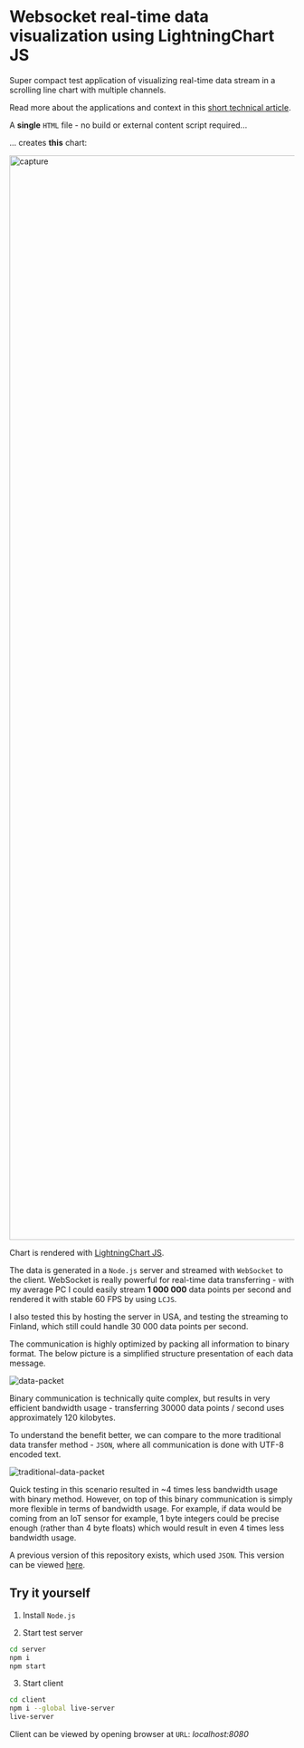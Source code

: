 # Websocket real-time data visualization using LightningChart JS

Super compact test application of visualizing real-time data stream in a scrolling line chart with multiple channels.

Read more about the applications and context in this [short technical article](https://niilo-keinanen-93801.medium.com/real-time-data-visualization-with-websocket-79773edbf477).

A **single** `HTML` file - no build or external content script required...

... creates **this** chart:

<img width="1915" alt="capture" src="https://user-images.githubusercontent.com/55391673/144894515-9d396a84-9ce1-48fd-a61a-e18d21800700.PNG">

Chart is rendered with [LightningChart JS](https://www.arction.com/lightningchart-js/).

The data is generated in a `Node.js` server and streamed with `WebSocket` to the client. WebSocket is really powerful for real-time data transferring - with my average PC I could easily stream **1 000 000** data points per second and rendered it with stable 60 FPS by using `LCJS`.

I also tested this by hosting the server in USA, and testing the streaming to Finland, which still could handle 30 000 data points per second.

The communication is highly optimized by packing all information to binary format. The below picture is a simplified structure presentation of each data message.

![data-packet](https://user-images.githubusercontent.com/55391673/144894546-146d9132-b5ab-4ebe-8227-c4369f6922f3.png)

Binary communication is technically quite complex, but results in very efficient bandwidth usage - transferring 30000 data points / second uses approximately 120 kilobytes.

To understand the benefit better, we can compare to the more traditional data transfer method - `JSON`, where all communication is done with UTF-8 encoded text.

![traditional-data-packet](https://user-images.githubusercontent.com/55391673/144898549-163b639b-926b-430f-8ca6-9c89fe40992a.png)

Quick testing in this scenario resulted in ~4 times less bandwidth usage with binary method. However, on top of this binary communication is simply more flexible in terms of bandwidth usage. For example, if data would be coming from an IoT sensor for example, 1 byte integers could be precise enough (rather than 4 byte floats) which would result in even 4 times less bandwidth usage.

A previous version of this repository exists, which used `JSON`. This version can be viewed [here](https://github.com/Nipatsku/websocket-data-visualization/tree/json-version).

## Try it yourself

1. Install `Node.js`

2. Start test server

```bash
cd server
npm i
npm start
```

3. Start client

```bash
cd client
npm i --global live-server
live-server
```

Client can be viewed by opening browser at `URL`: _localhost:8080_
